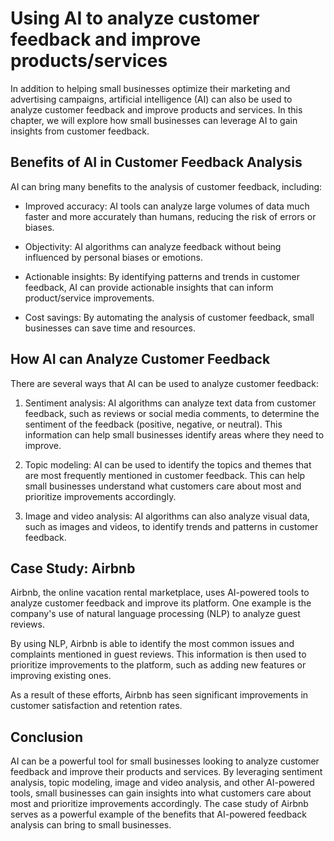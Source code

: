 Using AI to analyze customer feedback and improve products/services
===========================================================================================================================

In addition to helping small businesses optimize their marketing and advertising campaigns, artificial intelligence (AI) can also be used to analyze customer feedback and improve products and services. In this chapter, we will explore how small businesses can leverage AI to gain insights from customer feedback.

Benefits of AI in Customer Feedback Analysis
--------------------------------------------

AI can bring many benefits to the analysis of customer feedback, including:

* Improved accuracy: AI tools can analyze large volumes of data much faster and more accurately than humans, reducing the risk of errors or biases.

* Objectivity: AI algorithms can analyze feedback without being influenced by personal biases or emotions.

* Actionable insights: By identifying patterns and trends in customer feedback, AI can provide actionable insights that can inform product/service improvements.

* Cost savings: By automating the analysis of customer feedback, small businesses can save time and resources.

How AI can Analyze Customer Feedback
------------------------------------

There are several ways that AI can be used to analyze customer feedback:

1. Sentiment analysis: AI algorithms can analyze text data from customer feedback, such as reviews or social media comments, to determine the sentiment of the feedback (positive, negative, or neutral). This information can help small businesses identify areas where they need to improve.

2. Topic modeling: AI can be used to identify the topics and themes that are most frequently mentioned in customer feedback. This can help small businesses understand what customers care about most and prioritize improvements accordingly.

3. Image and video analysis: AI algorithms can also analyze visual data, such as images and videos, to identify trends and patterns in customer feedback.

Case Study: Airbnb
------------------

Airbnb, the online vacation rental marketplace, uses AI-powered tools to analyze customer feedback and improve its platform. One example is the company's use of natural language processing (NLP) to analyze guest reviews.

By using NLP, Airbnb is able to identify the most common issues and complaints mentioned in guest reviews. This information is then used to prioritize improvements to the platform, such as adding new features or improving existing ones.

As a result of these efforts, Airbnb has seen significant improvements in customer satisfaction and retention rates.

Conclusion
----------

AI can be a powerful tool for small businesses looking to analyze customer feedback and improve their products and services. By leveraging sentiment analysis, topic modeling, image and video analysis, and other AI-powered tools, small businesses can gain insights into what customers care about most and prioritize improvements accordingly. The case study of Airbnb serves as a powerful example of the benefits that AI-powered feedback analysis can bring to small businesses.


